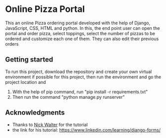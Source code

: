 # Online Pizza Portal

This an online Pizza ordering portal developed with the help of Django, JavaScript, CSS, HTML and python. In this, the end point user can open the portal and order pizza, select toppings, select the number of pizzas to be ordered and customize each one of them. They can also edit their previous orders

## Getting started

To run this project, download the repository and create your own virtual environment if possible for this project, then run the environment and go the project location and

1. With the help of pip command, run "pip install -r requirements.txt"
2. Then run the command "python manage.py runserver"

## Acknowledgments

* Thanks to [Nick Walter](https://www.linkedin.com/learning/instructors/nick-walter) for the tutorial
* the link for his tutorial:  https://www.linkedin.com/learning/django-forms/

